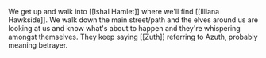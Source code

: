 We get up and walk into [[Ishal Hamlet]] where we'll find [[Illiana Hawkside]]. We walk down the main street/path and the elves around us are looking at us and know what's about to happen and they're whispering amongst themselves. They keep saying [[Zuth]] referring to Azuth, probably meaning betrayer. 